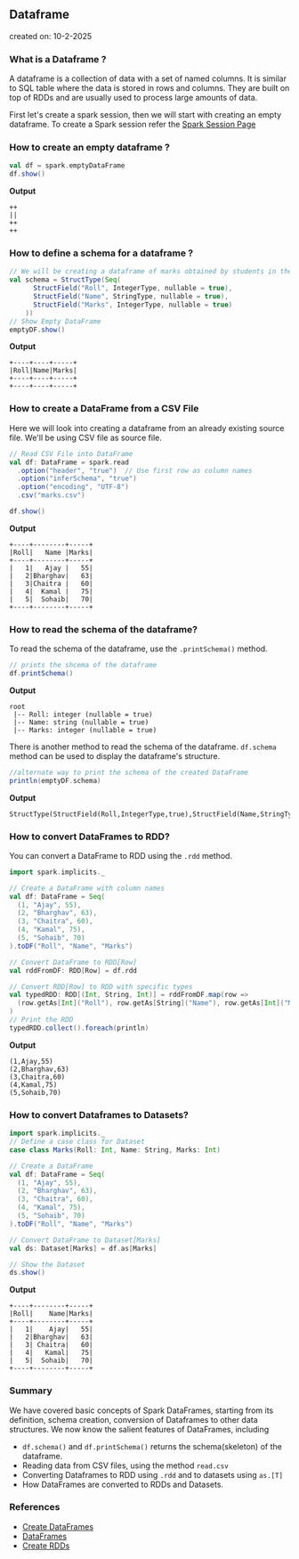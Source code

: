 ## Dataframe

created on: 10-2-2025

### What is a Dataframe ?
A dataframe is a collection of data with a set of named columns. It is similar to SQL table where the data is stored in rows and columns. They are built on top of RDDs and are usually used to process large amounts of data.

First let's create a spark session, then we will start with creating an empty dataframe. To create a Spark session refer the [Spark Session Page](https://namastespark.com/docs/spark/spark-session/)

### How to create an empty dataframe ?
```scala
val df = spark.emptyDataFrame
df.show()
```
**Output**
```text
++
||
++
++
```

### How to define a schema for a dataframe ?
```scala
// We will be creating a dataframe of marks obtained by students in their final exam.
val schema = StructType(Seq(
      StructField("Roll", IntegerType, nullable = true),
      StructField("Name", StringType, nullable = true),
      StructField("Marks", IntegerType, nullable = true)
    ))
// Show Empty DataFrame
emptyDF.show()
```
**Output**
```text
+----+----+-----+
|Roll|Name|Marks|
+----+----+-----+
+----+----+-----+
```
### How to create a DataFrame from a CSV File
Here we will look into creating a dataframe from an already existing source file. We'll be using CSV file as source file.
```scala
// Read CSV File into DataFrame
val df: DataFrame = spark.read
  .option("header", "true")  // Use first row as column names
  .option("inferSchema", "true")
  .option("encoding", "UTF-8")
  .csv("marks.csv")

df.show()
```
**Output**
```text
+----+--------+-----+
|Roll|   Name |Marks|
+----+--------+-----+
|   1|   Ajay |   55|
|   2|Bharghav|   63|
|   3|Chaitra |   60|
|   4|  Kamal |   75|
|   5|  Sohaib|   70|
+----+--------+-----+
```

### How to read the schema of the dataframe?
To read the schema of the dataframe, use the `.printSchema()` method.
```scala
// prints the shcema of the dataframe
df.printSchema()
```
**Output**
```text
root
 |-- Roll: integer (nullable = true)
 |-- Name: string (nullable = true)
 |-- Marks: integer (nullable = true)
```

There is another method to read the schema of the dataframe. `df.schema` method can be used to display the dataframe's structure.
```scala
//alternate way to print the schema of the created DataFrame
println(emptyDF.schema)
```
**Output**
```text
StructType(StructField(Roll,IntegerType,true),StructField(Name,StringType,true),StructField(Marks,IntegerType,true))
```

### How to convert DataFrames to RDD?
You can convert a DataFrame to RDD using the `.rdd` method.
```scala
import spark.implicits._

// Create a DataFrame with column names
val df: DataFrame = Seq(
  (1, "Ajay", 55),
  (2, "Bharghav", 63),
  (3, "Chaitra", 60),
  (4, "Kamal", 75),
  (5, "Sohaib", 70)
).toDF("Roll", "Name", "Marks")

// Convert DataFrame to RDD[Row]
val rddFromDF: RDD[Row] = df.rdd

// Convert RDD[Row] to RDD with specific types
val typedRDD: RDD[(Int, String, Int)] = rddFromDF.map(row =>
  (row.getAs[Int]("Roll"), row.getAs[String]("Name"), row.getAs[Int]("Marks"))
)
// Print the RDD
typedRDD.collect().foreach(println)
```
**Output**
```text
(1,Ajay,55)
(2,Bharghav,63)
(3,Chaitra,60)
(4,Kamal,75)
(5,Sohaib,70)
```

### How to convert Dataframes to Datasets?
```scala
import spark.implicits._
// Define a case class for Dataset
case class Marks(Roll: Int, Name: String, Marks: Int)

// Create a DataFrame
val df: DataFrame = Seq(
  (1, "Ajay", 55),
  (2, "Bharghav", 63),
  (3, "Chaitra", 60),
  (4, "Kamal", 75),
  (5, "Sohaib", 70)
).toDF("Roll", "Name", "Marks")

// Convert DataFrame to Dataset[Marks]
val ds: Dataset[Marks] = df.as[Marks]

// Show the Dataset
ds.show()
```
**Output**
```text
+----+--------+-----+
|Roll|    Name|Marks|
+----+--------+-----+
|   1|    Ajay|   55|
|   2|Bharghav|   63|
|   3| Chaitra|   60|
|   4|   Kamal|   75|
|   5|  Sohaib|   70|
+----+--------+-----+
```

### Summary
We have covered basic concepts of Spark DataFrames, starting from its definition, schema creation, conversion of Dataframes to other data structures.
We now know the salient features of DataFrames, including
- `df.schema()` and `df.printSchema()` returns the schema(skeleton) of the dataframe.
- Reading data from CSV files, using the method `read.csv`
- Converting Dataframes to RDD using `.rdd` and to datasets using `as.[T]`
- How DataFrames are converted to RDDs and Datasets.

### References
- [Create DataFrames ](https://learn.microsoft.com/en-us/azure/databricks/getting-started/dataframes#create-dataframe)
- [DataFrames](https://spark.apache.org/docs/latest/sql-programming-guide.html)
- [Create RDDs](https://stackoverflow.com/questions/32531224/how-to-convert-dataframe-to-rdd-in-scala)
